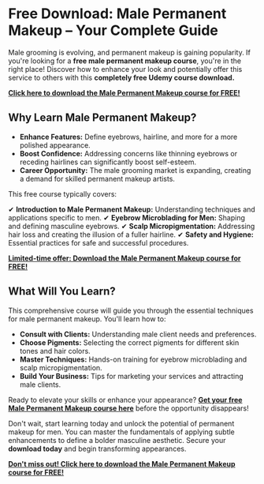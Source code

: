 # Free Download: Male Permanent Makeup – Your Complete Guide

Male grooming is evolving, and permanent makeup is gaining popularity. If you're looking for a **free male permanent makeup course**, you're in the right place! Discover how to enhance your look and potentially offer this service to others with this **completely free Udemy course download.**

[**Click here to download the Male Permanent Makeup course for FREE!**](https://udemywork.com/male-permanent-makeup)

## Why Learn Male Permanent Makeup?

*   **Enhance Features:** Define eyebrows, hairline, and more for a more polished appearance.
*   **Boost Confidence:** Addressing concerns like thinning eyebrows or receding hairlines can significantly boost self-esteem.
*   **Career Opportunity:** The male grooming market is expanding, creating a demand for skilled permanent makeup artists.

This free course typically covers:

✔ **Introduction to Male Permanent Makeup:** Understanding techniques and applications specific to men.
✔ **Eyebrow Microblading for Men:** Shaping and defining masculine eyebrows.
✔ **Scalp Micropigmentation:** Addressing hair loss and creating the illusion of a fuller hairline.
✔ **Safety and Hygiene:** Essential practices for safe and successful procedures.

[**Limited-time offer: Download the Male Permanent Makeup course for FREE!**](https://udemywork.com/male-permanent-makeup)

## What Will You Learn?

This comprehensive course will guide you through the essential techniques for male permanent makeup. You'll learn how to:

*   **Consult with Clients:** Understanding male client needs and preferences.
*   **Choose Pigments:** Selecting the correct pigments for different skin tones and hair colors.
*   **Master Techniques:** Hands-on training for eyebrow microblading and scalp micropigmentation.
*   **Build Your Business:** Tips for marketing your services and attracting male clients.

Ready to elevate your skills or enhance your appearance? **[Get your free Male Permanent Makeup course here](https://udemywork.com/male-permanent-makeup)** before the opportunity disappears!

Don't wait, start learning today and unlock the potential of permanent makeup for men. You can master the fundamentals of applying subtle enhancements to define a bolder masculine aesthetic. Secure your **download today** and begin transforming appearances.

[**Don't miss out! Click here to download the Male Permanent Makeup course for FREE!**](https://udemywork.com/male-permanent-makeup)
